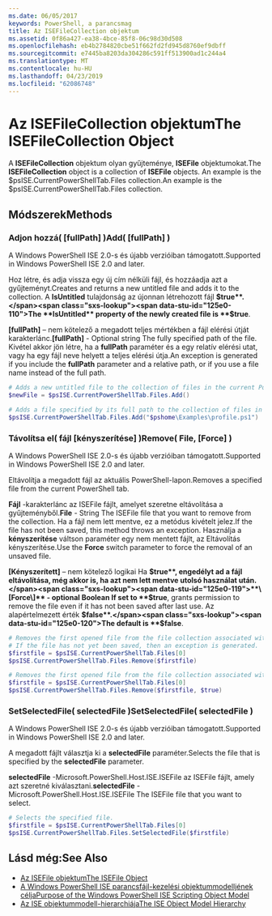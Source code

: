 ```yaml
---
ms.date: 06/05/2017
keywords: PowerShell, a parancsmag
title: Az ISEFileCollection objektum
ms.assetid: 0f86a427-ea38-4bce-85f8-06c98d30d508
ms.openlocfilehash: eb4b2784820cbe51f662fd2fd945d8760ef9dbff
ms.sourcegitcommit: e7445ba8203da304286c591ff513900ad1c244a4
ms.translationtype: MT
ms.contentlocale: hu-HU
ms.lasthandoff: 04/23/2019
ms.locfileid: "62086748"
---
```

# <a name="the-isefilecollection-object"></a><span data-ttu-id="125e0-103">Az ISEFileCollection objektum</span><span class="sxs-lookup"><span data-stu-id="125e0-103">The ISEFileCollection Object</span></span>

<span data-ttu-id="125e0-104">A **ISEFileCollection** objektum olyan gyűjteménye, **ISEFile** objektumokat.</span><span class="sxs-lookup"><span data-stu-id="125e0-104">The **ISEFileCollection** object is a collection of **ISEFile** objects.</span></span> <span data-ttu-id="125e0-105">An example is the $psISE.CurrentPowerShellTab.Files collection.</span><span class="sxs-lookup"><span data-stu-id="125e0-105">An example is the $psISE.CurrentPowerShellTab.Files collection.</span></span>

## <a name="methods"></a><span data-ttu-id="125e0-106">Módszerek</span><span class="sxs-lookup"><span data-stu-id="125e0-106">Methods</span></span>

### <a name="add-fullpath-"></a><span data-ttu-id="125e0-107">Adjon hozzá\( \[fullPath\] \)</span><span class="sxs-lookup"><span data-stu-id="125e0-107">Add\( \[fullPath\] \)</span></span>

<span data-ttu-id="125e0-108">A Windows PowerShell ISE 2.0-s és újabb verzióiban támogatott.</span><span class="sxs-lookup"><span data-stu-id="125e0-108">Supported in Windows PowerShell ISE 2.0 and later.</span></span>

<span data-ttu-id="125e0-109">Hoz létre, és adja vissza egy új cím nélküli fájl, és hozzáadja azt a gyűjteményt.</span><span class="sxs-lookup"><span data-stu-id="125e0-109">Creates and returns a new untitled file and adds it to the collection.</span></span> <span data-ttu-id="125e0-110">A **IsUntitled** tulajdonság az újonnan létrehozott fájl **$true**.</span><span class="sxs-lookup"><span data-stu-id="125e0-110">The **IsUntitled** property of the newly created file is **$true**.</span></span>

<span data-ttu-id="125e0-111">**\[fullPath\]**  – nem kötelező a megadott teljes mértékben a fájl elérési útját karakterlánc.</span><span class="sxs-lookup"><span data-stu-id="125e0-111">**\[fullPath\]** - Optional string The fully specified path of the file.</span></span> <span data-ttu-id="125e0-112">Kivétel akkor jön létre, ha a **fullPath** paraméter és a egy relatív elérési utat, vagy ha egy fájl neve helyett a teljes elérési útja.</span><span class="sxs-lookup"><span data-stu-id="125e0-112">An exception is generated if you include the **fullPath** parameter and a relative path, or if you use a file name instead of the full path.</span></span>

```powershell
# Adds a new untitled file to the collection of files in the current PowerShell tab.
$newFile = $psISE.CurrentPowerShellTab.Files.Add()

# Adds a file specified by its full path to the collection of files in the current PowerShell tab.
$psISE.CurrentPowerShellTab.Files.Add("$pshome\Examples\profile.ps1")
```

### <a name="remove-file-force-"></a><span data-ttu-id="125e0-113">Távolítsa el\( fájl \[kényszerítése\] \)</span><span class="sxs-lookup"><span data-stu-id="125e0-113">Remove\( File, \[Force\] \)</span></span>

<span data-ttu-id="125e0-114">A Windows PowerShell ISE 2.0-s és újabb verzióiban támogatott.</span><span class="sxs-lookup"><span data-stu-id="125e0-114">Supported in Windows PowerShell ISE 2.0 and later.</span></span>

<span data-ttu-id="125e0-115">Eltávolítja a megadott fájl az aktuális PowerShell-lapon.</span><span class="sxs-lookup"><span data-stu-id="125e0-115">Removes a specified file from the current PowerShell tab.</span></span>

<span data-ttu-id="125e0-116">**Fájl** -karakterlánc az ISEFile fájlt, amelyet szeretne eltávolítása a gyűjteményből.</span><span class="sxs-lookup"><span data-stu-id="125e0-116">**File** - String The ISEFile file that you want to remove from the collection.</span></span> <span data-ttu-id="125e0-117">Ha a fájl nem lett mentve, ez a metódus kivételt jelez.</span><span class="sxs-lookup"><span data-stu-id="125e0-117">If the file has not been saved, this method throws an exception.</span></span> <span data-ttu-id="125e0-118">Használja a **kényszerítése** váltson paraméter egy nem mentett fájlt, az Eltávolítás kényszerítése.</span><span class="sxs-lookup"><span data-stu-id="125e0-118">Use the **Force** switch parameter to force the removal of an unsaved file.</span></span>

<span data-ttu-id="125e0-119">**\[Kényszerített\]**  – nem kötelező logikai Ha **$true**, engedélyt ad a fájl eltávolítása, még akkor is, ha azt nem lett mentve utolsó használat után.</span><span class="sxs-lookup"><span data-stu-id="125e0-119">**\[Force\]** - optional Boolean If set to **$true**, grants permission to remove the file even if it has not been saved after last use.</span></span> <span data-ttu-id="125e0-120">Az alapértelmezett érték **$false**.</span><span class="sxs-lookup"><span data-stu-id="125e0-120">The default is **$false**.</span></span>

```powershell
# Removes the first opened file from the file collection associated with the current PowerShell tab.
# If the file has not yet been saved, then an exception is generated.
$firstfile = $psISE.CurrentPowerShellTab.Files[0]
$psISE.CurrentPowerShellTab.Files.Remove($firstfile)

# Removes the first opened file from the file collection associated with the current PowerShell tab, even if it has not been saved.
$firstfile = $psISE.CurrentPowerShellTab.Files[0]
$psISE.CurrentPowerShellTab.Files.Remove($firstfile, $true)
```

### <a name="setselectedfile-selectedfile-"></a><span data-ttu-id="125e0-121">SetSelectedFile\( selectedFile \)</span><span class="sxs-lookup"><span data-stu-id="125e0-121">SetSelectedFile\( selectedFile \)</span></span>

<span data-ttu-id="125e0-122">A Windows PowerShell ISE 2.0-s és újabb verzióiban támogatott.</span><span class="sxs-lookup"><span data-stu-id="125e0-122">Supported in Windows PowerShell ISE 2.0 and later.</span></span>

<span data-ttu-id="125e0-123">A megadott fájlt választja ki a **selectedFile** paraméter.</span><span class="sxs-lookup"><span data-stu-id="125e0-123">Selects the file that is specified by the **selectedFile** parameter.</span></span>

<span data-ttu-id="125e0-124">**selectedFile** -Microsoft.PowerShell.Host.ISE.ISEFile az ISEFile fájlt, amely azt szeretné kiválasztani.</span><span class="sxs-lookup"><span data-stu-id="125e0-124">**selectedFile** - Microsoft.PowerShell.Host.ISE.ISEFile The ISEFile file that you want to select.</span></span>

```powershell
# Selects the specified file.
$firstfile = $psISE.CurrentPowerShellTab.Files[0]
$psISE.CurrentPowerShellTab.Files.SetSelectedFile($firstfile)
```

## <a name="see-also"></a><span data-ttu-id="125e0-125">Lásd még:</span><span class="sxs-lookup"><span data-stu-id="125e0-125">See Also</span></span>

- [<span data-ttu-id="125e0-126">Az ISEFile objektum</span><span class="sxs-lookup"><span data-stu-id="125e0-126">The ISEFile Object</span></span>](The-ISEFile-Object.md)
- [<span data-ttu-id="125e0-127">A Windows PowerShell ISE parancsfájl-kezelési objektummodelljének célja</span><span class="sxs-lookup"><span data-stu-id="125e0-127">Purpose of the Windows PowerShell ISE Scripting Object Model</span></span>](Purpose-of-the-Windows-PowerShell-ISE-Scripting-Object-Model.md)
- [<span data-ttu-id="125e0-128">Az ISE objektummodell-hierarchiája</span><span class="sxs-lookup"><span data-stu-id="125e0-128">The ISE Object Model Hierarchy</span></span>](The-ISE-Object-Model-Hierarchy.md)